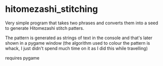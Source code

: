 # hitomezashi_stitching

Very simple program that takes two phrases and converts them into a seed to generate Hitomezashi stitch patters.

The pattern is generated as strings of text in the console and that's later shown in a pygame window (the algorithm used to colour the pattern is whack, I just didn't spend much time on it as I did this while travelling)

requires pygame

